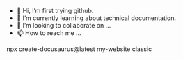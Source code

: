- 👋 Hi, I’m first trying github.
- 👀 I’m currently learning about technical documentation.
- 💞️ I’m looking to collaborate on ...
- 📫 How to reach me ...

<!---
YHr23/YHr23 is a ✨ special ✨ repository because its `README.md` (this file) appears on your GitHub profile.
You can click the Preview link to take a look at your changes.
--->
npx create-docusaurus@latest my-website classic
